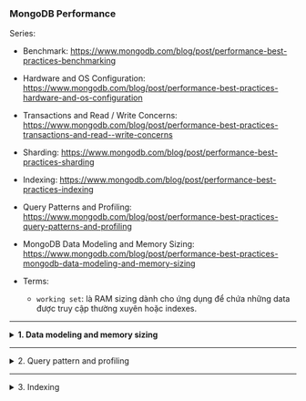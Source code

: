 ### MongoDB Performance

Series:
- Benchmark: https://www.mongodb.com/blog/post/performance-best-practices-benchmarking
- Hardware and OS Configuration: https://www.mongodb.com/blog/post/performance-best-practices-hardware-and-os-configuration
- Transactions and Read / Write Concerns: https://www.mongodb.com/blog/post/performance-best-practices-transactions-and-read--write-concerns
- Sharding: https://www.mongodb.com/blog/post/performance-best-practices-sharding
- Indexing: https://www.mongodb.com/blog/post/performance-best-practices-indexing
- Query Patterns and Profiling: https://www.mongodb.com/blog/post/performance-best-practices-query-patterns-and-profiling
- MongoDB Data Modeling and Memory Sizing: https://www.mongodb.com/blog/post/performance-best-practices-mongodb-data-modeling-and-memory-sizing

- Terms:
	- `working set`: là RAM sizing dành cho ứng dụng để chứa những data được truy cập thường xuyên hoặc indexes.

---
<details>
	<summary>
		<b>1. Data modeling and memory sizing</b>
	</summary>

## Data modeling
- Nếu biết được những query pattern của ứng dụng để design data mode và lựa chọn `index` tương ứng thì việc query sẽ hiệu quả hơn và tăng throughput khi insert và update, và xa hơn là giúp việc phân bổ workload trong một sharded cluster hiệu quả hơn.

- Một vấn đề quan trọng trong việc data model với Mongo chính là tạo quan hệ giữa những data với nhau.

### Embedding
- Dữ liệu quan hệ 1:1 hoặc 1:n, đều có thể được nhúng vào trong cùng 1 document, vì khi những data này được truy cập cùng nhau thì việc lưu trữ chúng trên 1 single document là tối ưu. 
- Embedding nhìn chung sẽ làm tăng hiệu năng của read operation nhờ khả năng request và retrieve data trên 1 single internal database operation.
- Và khi update data thì có thể dùng 1 atomic write operation vì nó chỉ xảy ra trên 1 document (write trên 1 document là atomic - được Mongo hỗ trợ).

- Tuy nhiên, không phải tất cả quan hệ 1:1, hay 1:n đều dùng embedding.
- Những trường hợp nên dùng `referencing`:
	- Document được read thường xuyên những chứa những data hiếm khi được truy cập. Thì nếu dùng embedding trong trường hợp này sẽ làm tăng in-memory requirements(working set) của collection.
	- Một phần của document được update thường xuyên và growing size, trong khi phần còn lại thì tương đối static.
	- Document size của Mongo tối đa là 16MB.
	
### Referencing
- Giúp giải quyết những vấn đề ở trên, và thường được dùng để xử lí những trường hợp quan hệ n:n.
- Tuy nhiên việc này sẽ làm cho ứng dụng của chúng ta cần thêm những follow-up queries để resolve reference, và dĩ nhiên là cần thêm round-trip tới server, hoặc là cần thêm một `joining` operation dùng `$lookup` trong aggregation pipeline.

## Memory sizing:
	
- Đảm bảo working set phải fit trong RAM
- Bên cạnh việc data modeling thì yếu tố thứ hai cần xem xét để tối ưu performance là sizing working set.
	
- Giống như hầu hết DB thì Mongo sẽ hoạt động tốt nhất nếu working set của ứng dụng (indexes và những data được truy cập thường xuyên) fit trong memory.
- Những improvement khác sẽ không thực sự hiệu quả nếu như không đủ RAM. Nếu bạn còn quan tâm đến cost thay vì chỉ về performance thì nên cân nhất việc sử dụng fast SSD thì sẽ tiết kiệm hơn (dĩ nhiên ko thể xịn như xài nhiều RAM nhé).
	
- Khi working set fit trên RAM, thì việc đọc từ disk sẽ chậm.
- Nếu working set vượt quá lượng RAM thì nên cân nhắc sử dụng một instance khác lớn hơn.
</details>

---
<details>
	<summary>
			2. Query pattern and profiling
	</summary>
	
Một số lưu ý trước khi đi vào việc profiling:
- Dùng driver mới nhất
- Tránh việc tạo những document lớn,
- Chỉ update trên những field cụ thể cần update, ko update cả document, như vậy sẽ giảm được db overhead.
- Update nhiều element của array với 1 operation.
- Dùng replica set tag để có được read isolation cho các tác vụ Analytic.
- Profile query với lệnh explain
	
</details>

---
<details>
	<summary>
		3. Indexing
	</summary>

Thay vì phải scan qua tất cả documents trong collection để tìm kiếm, thì nếu có index, và index đúng thì việc tìm kiếm sẽ tối ưu hơn rất nhiều.
	
- Compound indexes: index được tạo bởi nhiều hơn 1 field
- Trong compound indexes nên follow theo ESR Rule:
	- Đầu tiên, thêm những field cần so sánh bằng (Equality) trong query vào trước
	- Những field tiếp theo phản ánh thứ tự (Sort) search
	- Cuối cùng là những field thể hiện khoảng (Range) được truy cập.
- Sử dụng `Covered Queries`: là những câu query trả trực tiếp kết quả từ index mà ko cần thông qua source documents.
- Đối với những field có số lượng unique value nhỏ thì nên dùng compound index để tăng số unique values.
- Xóa những index không được dùng tới, vì index sẽ tốn tài nguyên RAM và disk, khi document được update thì phải cập nhật index nên sẽ tốn CPU, disk I/O.
- Wildcard indexes
- Text index
- Partial index
- Multi-key indexes
- Tránh dùng case insensitive regex mà hãy dùng `Case intensitive index`
</detail>

---
<details>
	<summary>
		4. Transaction
	</summary>

</detail>
